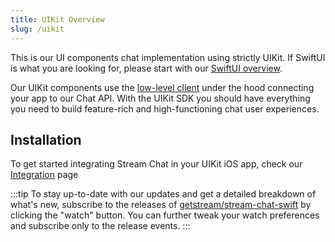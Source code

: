```yaml
---
title: UIKit Overview
slug: /uikit
---
```


This is our UI components chat implementation using strictly UIKit.  If SwiftUI is what you are looking for, please start with our [SwiftUI overview](../swiftui/swiftui).

Our UIKit components use the [low-level client](../client) under the hood connecting your app to our Chat API. With the UIKit SDK you should have everything you need to build feature-rich and high-functioning chat user experiences.

## Installation

To get started integrating Stream Chat in your UIKit iOS app, check our [Integration](../basics/integration) page

:::tip 
To stay up-to-date with our updates and get a detailed breakdown of what's new, subscribe to the releases of [getstream/stream-chat-swift](https://github.com/GetStream/stream-chat-swift/releases) by clicking the "watch" button. You can further tweak your watch preferences and subscribe only to the release events. 
:::